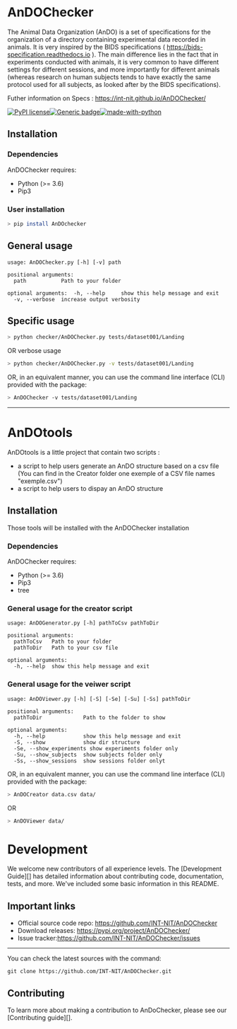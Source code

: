 # AnDOChecker

The Animal Data Organization (AnDO) is a set of specifications for the organization of a directory containing experimental data recorded in animals. It is very inspired by the BIDS specifications ( https://bids-specification.readthedocs.io ). The main difference lies in the fact that in experiments conducted with animals, it is very common to have different settings for different sessions, and more importantly for different animals (whereas research on human subjects tends to have exactly the same protocol used for all subjects, as looked after by the BIDS specifications).

Futher information on Specs : https://int-nit.github.io/AnDOChecker/

[![PyPI license](https://img.shields.io/pypi/l/ansicolortags.svg)](https://pypi.python.org/pypi/ansicolortags/)[![Generic badge](https://travis-ci.org/Slowblitz/BidsValidatorA.svg?branch=master)](https://shields.io/)[![made-with-python](https://img.shields.io/badge/Made%20with-Python-1f425f.svg)](https://www.python.org/)

## Installation
### Dependencies

AnDOChecker requires:

- Python (>= 3.6)
- Pip3

### User installation
```bash
> pip install AnDOchecker
```

## General usage

```term
usage: AnDOChecker.py [-h] [-v] path

positional arguments:
  path           Path to your folder

optional arguments:  -h, --help     show this help message and exit
  -v, --verbose  increase output verbosity

```

## Specific usage

```bash
> python checker/AnDOChecker.py tests/dataset001/Landing
```

OR verbose usage

```bash
> python checker/AnDOChecker.py -v tests/dataset001/Landing

```
OR, in an equivalent manner, you can use the command line interface (CLI) provided with the package:

```bash
> AnDOChecker -v tests/dataset001/Landing

```

-----------
# AnDOtools

AnDOtools is a little project that contain two scripts :
- a script to help users generate an AnDO structure based on a csv file 
(You can find in the Creator folder one exemple of a CSV file names "exemple.csv")
- a script to help users to dispay an AnDO structure


## Installation

Those tools will be installed with the AnDOChecker installation
### Dependencies

AnDOChecker requires:

- Python (>= 3.6)
- Pip3
- tree

### General usage for the creator script 

```term
usage: AnDOGenerator.py [-h] pathToCsv pathToDir

positional arguments:
  pathToCsv   Path to your folder
  pathToDir   Path to your csv file

optional arguments:
  -h, --help  show this help message and exit
```


### General usage for the veiwer script 

```term
usage: AnDOViewer.py [-h] [-S] [-Se] [-Su] [-Ss] pathToDir

positional arguments:
  pathToDir             Path to the folder to show
  
optional arguments:
  -h, --help            show this help message and exit
  -S, --show            show dir structure
  -Se, --show_experiments show experiments folder only
  -Su, --show_subjects  show subjects folder only
  -Ss, --show_sessions  show sessions folder onlyt
```

OR, in an equivalent manner, you can use the command line interface (CLI) provided with the package:

```bash
> AnDOCreator data.csv data/

```

OR

```bash
> AnDOViewer data/

```

# Development

We welcome new contributors of all experience levels.  The
[Development Guide][] has detailed information about contributing code,
documentation, tests, and more. We've included some basic information in
this README.

Important links
---------------

-   Official source code repo: https://github.com/INT-NIT/AnDOChecker
-   Download releases: https://pypi.org/project/AnDOChecker/
-   Issue tracker:https://github.com/INT-NIT/AnDOChecker/issues

-----------

You can check the latest sources with the command:

    git clone https://github.com/INT-NIT/AnDOChecker.git
    
Contributing
------------

To learn more about making a contribution to AnDoChecker, please see
our [Contributing guide][].
